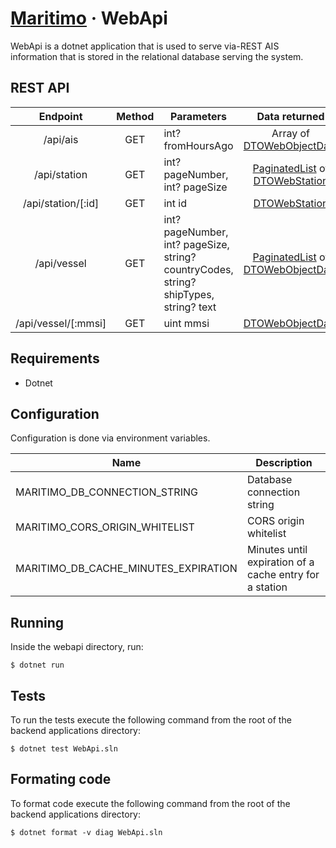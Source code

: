 # [Maritimo](https://maritimo.digital/) &middot; WebApi

WebApi is a dotnet application that is used to serve via-REST AIS information that is stored in the relational database serving the system.

## REST API

|      Endpoint       | Method | Parameters                                                                            |                                  Data returned                                  |  Table   |
| :-----------------: | :----: | ------------------------------------------------------------------------------------- | :-----------------------------------------------------------------------------: | :------: |
|      /api/ais       |  GET   | int? fromHoursAgo                                                                     |                Array of [DTOWebObjectData](DTOWebObjectData.cs)                 | Objects  |
|    /api/station     |  GET   | int? pageNumber, int? pageSize                                                        |    [PaginatedList](WebPaginatedList.cs) of [DTOWebStation](DTOWebStation.cs)    | Stations |
| /api/station/[:id]  |  GET   | int id                                                                                |                        [DTOWebStation](DTOWebStation.cs)                        | Stations |
|     /api/vessel     |  GET   | int? pageNumber, int? pageSize, string? countryCodes, string? shipTypes, string? text | [PaginatedList](WebPaginatedList.cs) of [DTOWebObjectData](DTOWebObjectData.cs) | Objects  |
| /api/vessel/[:mmsi] |  GET   | uint mmsi                                                                             |                     [DTOWebObjectData](DTOWebObjectData.cs)                     | Objects  |

## Requirements

- Dotnet

## Configuration

Configuration is done via environment variables.

| Name                                 | Description                                             |
| ------------------------------------ | ------------------------------------------------------- |
| MARITIMO_DB_CONNECTION_STRING        | Database connection string                              |
| MARITIMO_CORS_ORIGIN_WHITELIST       | CORS origin whitelist                                   |
| MARITIMO_DB_CACHE_MINUTES_EXPIRATION | Minutes until expiration of a cache entry for a station |

## Running

Inside the webapi directory, run:

    $ dotnet run

## Tests

To run the tests execute the following command from the root of the backend applications directory:

    $ dotnet test WebApi.sln

## Formating code

To format code execute the following command from the root of the backend applications directory:

    $ dotnet format -v diag WebApi.sln
